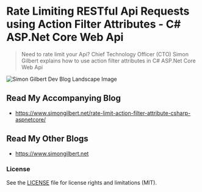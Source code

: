 ﻿# Rate Limiting RESTful Api Requests using Action Filter Attributes - C# ASP.Net Core Web Api
> Need to rate limit your Api? Chief Technology Officer (CTO) Simon Gilbert explains how to use action filter attributes in C# ASP.Net Core Web Api

![Simon Gilbert Dev Blog Landscape Image](https://www.simongilbert.net/content/images/2019/05/simon-gilbert-dev-cto-blog-25.png)

## Read My Accompanying Blog
- https://www.simongilbert.net/rate-limit-action-filter-attribute-csharp-aspnetcore/

## Read My Other Blogs
- https://www.simongilbert.net

### License
See the [LICENSE](LICENSE.md) file for license rights and limitations (MIT).
